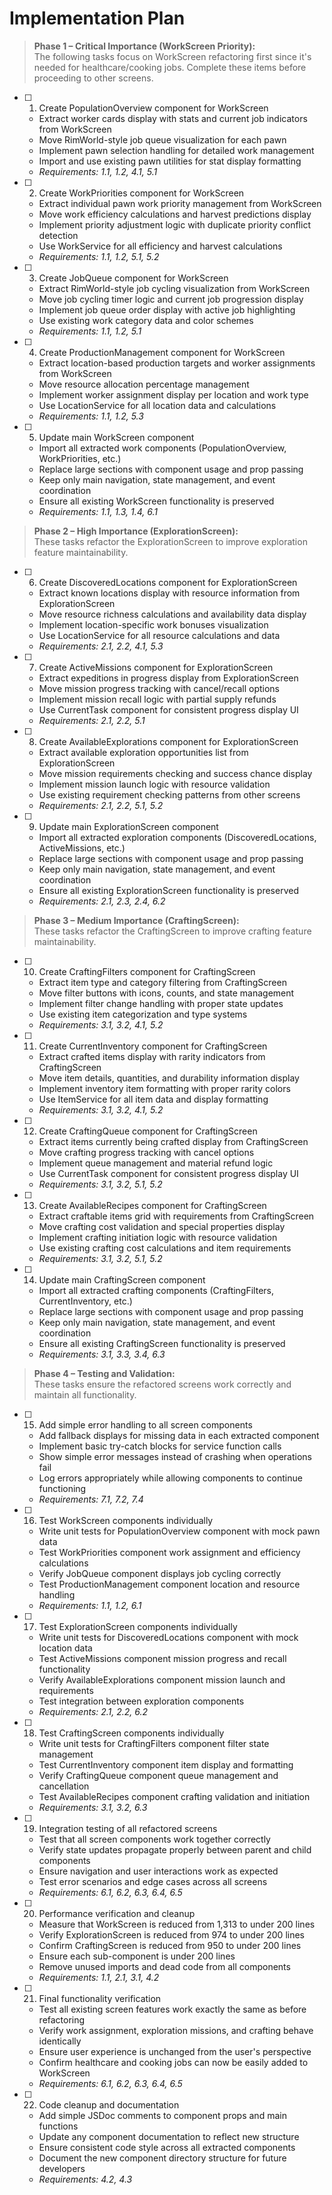 # Implementation Plan

> **Phase 1 – Critical Importance (WorkScreen Priority):**  
> The following tasks focus on WorkScreen refactoring first since it's needed for healthcare/cooking jobs. Complete these items before proceeding to other screens.

- [ ] 1. Create PopulationOverview component for WorkScreen
  - Extract worker cards display with stats and current job indicators from WorkScreen
  - Move RimWorld-style job queue visualization for each pawn
  - Implement pawn selection handling for detailed work management
  - Import and use existing pawn utilities for stat display formatting
  - _Requirements: 1.1, 1.2, 4.1, 5.1_

- [ ] 2. Create WorkPriorities component for WorkScreen
  - Extract individual pawn work priority management from WorkScreen
  - Move work efficiency calculations and harvest predictions display
  - Implement priority adjustment logic with duplicate priority conflict detection
  - Use WorkService for all efficiency and harvest calculations
  - _Requirements: 1.1, 1.2, 5.1, 5.2_

- [ ] 3. Create JobQueue component for WorkScreen
  - Extract RimWorld-style job cycling visualization from WorkScreen
  - Move job cycling timer logic and current job progression display
  - Implement job queue order display with active job highlighting
  - Use existing work category data and color schemes
  - _Requirements: 1.1, 1.2, 5.1_

- [ ] 4. Create ProductionManagement component for WorkScreen
  - Extract location-based production targets and worker assignments from WorkScreen
  - Move resource allocation percentage management
  - Implement worker assignment display per location and work type
  - Use LocationService for all location data and calculations
  - _Requirements: 1.1, 1.2, 5.3_

- [ ] 5. Update main WorkScreen component
  - Import all extracted work components (PopulationOverview, WorkPriorities, etc.)
  - Replace large sections with component usage and prop passing
  - Keep only main navigation, state management, and event coordination
  - Ensure all existing WorkScreen functionality is preserved
  - _Requirements: 1.1, 1.3, 1.4, 6.1_

> **Phase 2 – High Importance (ExplorationScreen):**  
> These tasks refactor the ExplorationScreen to improve exploration feature maintainability.

- [ ] 6. Create DiscoveredLocations component for ExplorationScreen
  - Extract known locations display with resource information from ExplorationScreen
  - Move resource richness calculations and availability data display
  - Implement location-specific work bonuses visualization
  - Use LocationService for all resource calculations and data
  - _Requirements: 2.1, 2.2, 4.1, 5.3_

- [ ] 7. Create ActiveMissions component for ExplorationScreen
  - Extract expeditions in progress display from ExplorationScreen
  - Move mission progress tracking with cancel/recall options
  - Implement mission recall logic with partial supply refunds
  - Use CurrentTask component for consistent progress display UI
  - _Requirements: 2.1, 2.2, 5.1_

- [ ] 8. Create AvailableExplorations component for ExplorationScreen
  - Extract available exploration opportunities list from ExplorationScreen
  - Move mission requirements checking and success chance display
  - Implement mission launch logic with resource validation
  - Use existing requirement checking patterns from other screens
  - _Requirements: 2.1, 2.2, 5.1, 5.2_

- [ ] 9. Update main ExplorationScreen component
  - Import all extracted exploration components (DiscoveredLocations, ActiveMissions, etc.)
  - Replace large sections with component usage and prop passing
  - Keep only main navigation, state management, and event coordination
  - Ensure all existing ExplorationScreen functionality is preserved
  - _Requirements: 2.1, 2.3, 2.4, 6.2_

> **Phase 3 – Medium Importance (CraftingScreen):**  
> These tasks refactor the CraftingScreen to improve crafting feature maintainability.

- [ ] 10. Create CraftingFilters component for CraftingScreen
  - Extract item type and category filtering from CraftingScreen
  - Move filter buttons with icons, counts, and state management
  - Implement filter change handling with proper state updates
  - Use existing item categorization and type systems
  - _Requirements: 3.1, 3.2, 4.1, 5.2_

- [ ] 11. Create CurrentInventory component for CraftingScreen
  - Extract crafted items display with rarity indicators from CraftingScreen
  - Move item details, quantities, and durability information display
  - Implement inventory item formatting with proper rarity colors
  - Use ItemService for all item data and display formatting
  - _Requirements: 3.1, 3.2, 4.1, 5.2_

- [ ] 12. Create CraftingQueue component for CraftingScreen
  - Extract items currently being crafted display from CraftingScreen
  - Move crafting progress tracking with cancel options
  - Implement queue management and material refund logic
  - Use CurrentTask component for consistent progress display UI
  - _Requirements: 3.1, 3.2, 5.1, 5.2_

- [ ] 13. Create AvailableRecipes component for CraftingScreen
  - Extract craftable items grid with requirements from CraftingScreen
  - Move crafting cost validation and special properties display
  - Implement crafting initiation logic with resource validation
  - Use existing crafting cost calculations and item requirements
  - _Requirements: 3.1, 3.2, 5.1, 5.2_

- [ ] 14. Update main CraftingScreen component
  - Import all extracted crafting components (CraftingFilters, CurrentInventory, etc.)
  - Replace large sections with component usage and prop passing
  - Keep only main navigation, state management, and event coordination
  - Ensure all existing CraftingScreen functionality is preserved
  - _Requirements: 3.1, 3.3, 3.4, 6.3_

> **Phase 4 – Testing and Validation:**  
> These tasks ensure the refactored screens work correctly and maintain all functionality.

- [ ] 15. Add simple error handling to all screen components
  - Add fallback displays for missing data in each extracted component
  - Implement basic try-catch blocks for service function calls
  - Show simple error messages instead of crashing when operations fail
  - Log errors appropriately while allowing components to continue functioning
  - _Requirements: 7.1, 7.2, 7.4_

- [ ] 16. Test WorkScreen components individually
  - Write unit tests for PopulationOverview component with mock pawn data
  - Test WorkPriorities component work assignment and efficiency calculations
  - Verify JobQueue component displays job cycling correctly
  - Test ProductionManagement component location and resource handling
  - _Requirements: 1.1, 1.2, 6.1_

- [ ] 17. Test ExplorationScreen components individually
  - Write unit tests for DiscoveredLocations component with mock location data
  - Test ActiveMissions component mission progress and recall functionality
  - Verify AvailableExplorations component mission launch and requirements
  - Test integration between exploration components
  - _Requirements: 2.1, 2.2, 6.2_

- [ ] 18. Test CraftingScreen components individually
  - Write unit tests for CraftingFilters component filter state management
  - Test CurrentInventory component item display and formatting
  - Verify CraftingQueue component queue management and cancellation
  - Test AvailableRecipes component crafting validation and initiation
  - _Requirements: 3.1, 3.2, 6.3_

- [ ] 19. Integration testing of all refactored screens
  - Test that all screen components work together correctly
  - Verify state updates propagate properly between parent and child components
  - Ensure navigation and user interactions work as expected
  - Test error scenarios and edge cases across all screens
  - _Requirements: 6.1, 6.2, 6.3, 6.4, 6.5_

- [ ] 20. Performance verification and cleanup
  - Measure that WorkScreen is reduced from 1,313 to under 200 lines
  - Verify ExplorationScreen is reduced from 974 to under 200 lines
  - Confirm CraftingScreen is reduced from 950 to under 200 lines
  - Ensure each sub-component is under 200 lines
  - Remove unused imports and dead code from all components
  - _Requirements: 1.1, 2.1, 3.1, 4.2_

- [ ] 21. Final functionality verification
  - Test all existing screen features work exactly the same as before refactoring
  - Verify work assignment, exploration missions, and crafting behave identically
  - Ensure user experience is unchanged from the user's perspective
  - Confirm healthcare and cooking jobs can now be easily added to WorkScreen
  - _Requirements: 6.1, 6.2, 6.3, 6.4, 6.5_

- [ ] 22. Code cleanup and documentation
  - Add simple JSDoc comments to component props and main functions
  - Update any component documentation to reflect new structure
  - Ensure consistent code style across all extracted components
  - Document the new component directory structure for future developers
  - _Requirements: 4.2, 4.3_